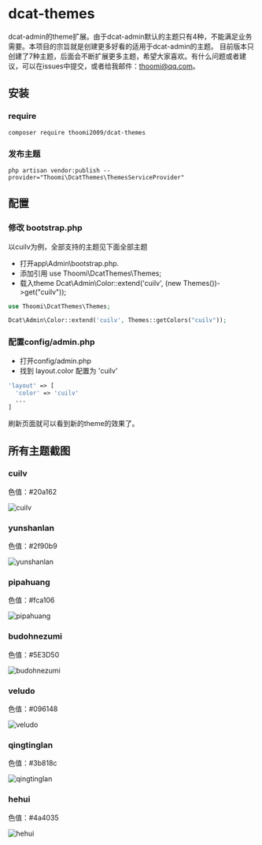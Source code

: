 # dcat-themes
dcat-admin的theme扩展。由于dcat-admin默认的主题只有4种，不能满足业务需要。本项目的宗旨就是创建更多好看的适用于dcat-admin的主题。
目前版本只创建了7种主题，后面会不断扩展更多主题，希望大家喜欢。有什么问题或者建议，可以在issues中提交，或者给我邮件：thoomi@qq.com。

## 安装
### require
```shell
composer require thoomi2009/dcat-themes
```
### 发布主题
```shell
php artisan vendor:publish --provider="Thoomi\DcatThemes\ThemesServiceProvider"
```

## 配置
### 修改 bootstrap.php  
以cuilv为例，全部支持的主题见下面全部主题
- 打开app\Admin\bootstrap.php.
- 添加引用 use Thoomi\DcatThemes\Themes;
- 载入theme Dcat\Admin\Color::extend('cuilv', (new Themes())->get("cuilv"));
```php
use Thoomi\DcatThemes\Themes;

Dcat\Admin\Color::extend('cuilv', Themes::getColors("cuilv"));
```

### 配置config/admin.php
- 打开config/admin.php
- 找到 layout.color 配置为 'cuilv'
```php
'layout' => [
  'color' => 'cuilv'
  ...
]
```
刷新页面就可以看到新的theme的效果了。

## 所有主题截图
### cuilv  
色值：#20a162

![cuilv](http://jinghuicdn.huan.tv/project/public/dcat-themes/mini-cuilv.jpg)

### yunshanlan  
色值：#2f90b9

![yunshanlan](http://jinghuicdn.huan.tv/project/public/dcat-themes/mini-yunshanlan.jpg)

### pipahuang  
色值：#fca106

![pipahuang](http://jinghuicdn.huan.tv/project/public/dcat-themes/mini-pipahuang.jpg)

### budohnezumi  
色值：#5E3D50

![budohnezumi](http://jinghuicdn.huan.tv/project/public/dcat-themes/mini-budohnezumi.jpg)

### veludo  
色值：#096148

![veludo](http://jinghuicdn.huan.tv/project/public/dcat-themes/mini-veludo.jpg)

### qingtinglan  
色值：#3b818c

![qingtinglan](http://jinghuicdn.huan.tv/project/public/dcat-themes/mini-qingtinglan.jpg)

### hehui  
色值：#4a4035

![hehui](http://jinghuicdn.huan.tv/project/public/dcat-themes/mini-hehui.jpg)

